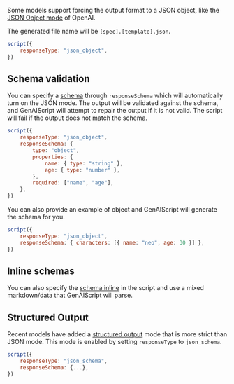 
Some models support forcing the output format to a JSON object, like the [JSON Object mode](https://platform.openai.com/docs/guides/text-generation/json-mode) of OpenAI.

The generated file name will be `[spec].[template].json`.

```js 'responseType: "json_object"'
script({
    responseType: "json_object",
})
```

## Schema validation

You can specify a [schema](/genaiscript/reference/scripts/schemas) through `responseSchema` which will automatically turn on the JSON mode. The output will be validated against the schema, and GenAIScript will attempt to repair the output if it is not valid. The script will fail if the output does not match the schema.

```js "responseSchema"
script({
    responseType: "json_object",
    responseSchema: {
        type: "object",
        properties: {
            name: { type: "string" },
            age: { type: "number" },
        },
        required: ["name", "age"],
    },
})
```

You can also provide an example of object and GenAIScript will generate the schema for you.

```js "responseSchema"
script({
    responseType: "json_object",
    responseSchema: { characters: [{ name: "neo", age: 30 }] },
})
```

## Inline schemas

You can also specify the [schema inline](/genaiscript/reference/scripts/schemas) in the script and use a mixed markdown/data that GenAIScript will parse.

## Structured Output

Recent models have added a [structured output](/genaiscript/reference/scripts/structured-output) mode that is more strict than JSON mode. This mode is enabled by setting `responseType` to `json_schema`.

```js "responseSchema"
script({
    responseType: "json_schema",
    responseSchema: {...},
})
```
